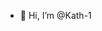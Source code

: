 - 👋 Hi, I’m @Kath-1

<!---
Kath-1/Kath-1 is a ✨ special ✨ repository because its `README.md` (this file) appears on your GitHub profile.
You can click the Preview link to take a look at your changes.
--->
